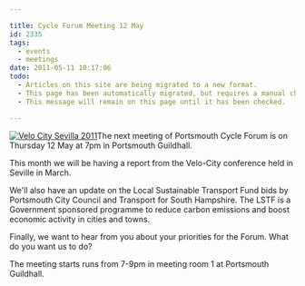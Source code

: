 ```yaml
---

title: Cycle Forum Meeting 12 May
id: 2335
tags:
  - events
  - meetings
date: 2011-05-11 10:17:06
todo:
  - Articles on this site are being migrated to a new format.
  - This page has been automatically migrated, but requires a manual check-&-tune to ensure the format and links all work as expected.
  - This message will remain on this page until it has been checked.

---
```


[![Velo City Sevilla 2011](/public/assets/VeloCity-297x300.png "Velo City Sevilla 2011")](/assets/VeloCity.png)The next meeting of Portsmouth Cycle Forum is on Thursday 12 May at 7pm in Portsmouth Guildhall.

This month we will be having a report from the Velo-City conference held in Seville in March.

We'll also have an update on the Local Sustainable Transport Fund bids by Portsmouth City Council and Transport for South Hampshire. The LSTF is a Government sponsored programme to reduce carbon emissions and boost economic activity in cities and towns.

Finally, we want to hear from you about your priorities for the Forum. What do you want us to do?

The meeting starts runs from 7-9pm in meeting room 1 at Portsmouth Guildhall.